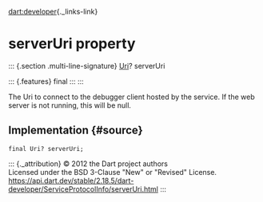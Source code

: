 [dart:developer](../../dart-developer/dart-developer-library){._links-link}

serverUri property
==================

::: {.section .multi-line-signature}
[Uri](../../dart-core/uri-class)? serverUri

::: {.features}
final
:::
:::

The Uri to connect to the debugger client hosted by the service. If the
web server is not running, this will be null.

Implementation {#source}
--------------

``` {.language-dart data-language="dart"}
final Uri? serverUri;
```

::: {._attribution}
© 2012 the Dart project authors\
Licensed under the BSD 3-Clause \"New\" or \"Revised\" License.\
<https://api.dart.dev/stable/2.18.5/dart-developer/ServiceProtocolInfo/serverUri.html>
:::
